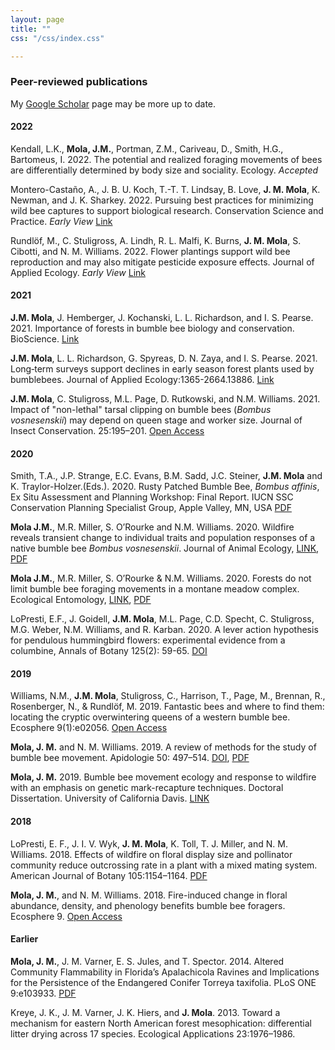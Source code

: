 ```yaml
---
layout: page
title: ""
css: "/css/index.css"

---
```


### Peer-reviewed publications

My [Google Scholar](https://scholar.google.com/citations?user=r9e-7i0AAAAJ&hl=en&oi=ao) page may be more up to date. 

#### 2022

Kendall, L.K., **Mola, J.M.**, Portman, Z.M., Cariveau, D., Smith, H.G., Bartomeus, I. 2022. The potential and realized foraging movements of bees are differentially determined by body size and sociality. Ecology. _Accepted_

Montero-Castaño, A., J. B. U. Koch, T.-T. T. Lindsay, B. Love, **J. M. Mola**, K. Newman, and J. K. Sharkey. 2022. Pursuing best practices for minimizing wild bee captures to support biological research. Conservation Science and Practice. _Early View_ [Link](http://doi.org/10.1111/csp2.12734)


Rundlöf, M., C. Stuligross, A. Lindh, R. L. Malfi, K. Burns, **J. M. Mola**, S. Cibotti, and N. M. Williams. 2022. Flower plantings support wild bee reproduction and may also mitigate pesticide exposure effects. Journal of Applied Ecology. _Early View_ [Link](https://besjournals.onlinelibrary.wiley.com/doi/abs/10.1111/1365-2664.14223)


#### 2021

**J.M. Mola**, J. Hemberger, J. Kochanski, L. L. Richardson, and I. S. Pearse. 2021. Importance of forests in bumble bee biology and conservation. BioScience. [Link](https://doi.org/10.1093/biosci/biab121) 

**J.M. Mola**, L. L. Richardson, G. Spyreas, D. N. Zaya, and I. S. Pearse. 2021. Long‐term surveys support declines in early season forest plants used by bumblebees. Journal of Applied Ecology:1365-2664.13886. [Link](https://besjournals.onlinelibrary.wiley.com/doi/10.1111/1365-2664.13886) 

**J.M. Mola**, C. Stuligross, M.L. Page, D. Rutkowski, and N.M. Williams. 2021. Impact of "non-lethal" tarsal clipping on bumble bees (*Bombus vosnesenskii*) may depend on queen stage and worker size. Journal of Insect Conservation. 25:195–201. [Open Access](https://link.springer.com/article/10.1007/s10841-021-00297-9)

#### 2020 

Smith, T.A., J.P. Strange, E.C. Evans, B.M. Sadd, J.C. Steiner, **J.M. Mola** and K. Traylor-Holzer.(Eds.). 2020. Rusty Patched Bumble Bee, _Bombus affinis_, Ex Situ Assessment and Planning Workshop: Final Report. IUCN SSC Conservation Planning Specialist Group, Apple Valley, MN, USA [PDF](/pubs/rpbb_ex_situ_report.pdf)

**Mola J.M.**, M.R. Miller, S. O’Rourke and N.M. Williams. 2020. Wildfire reveals transient change to individual traits and population responses of a native bumble bee *Bombus vosnesenskii*. Journal of Animal Ecology, [LINK](https://besjournals.onlinelibrary.wiley.com/doi/abs/10.1111/1365-2656.13244), [PDF](/pubs/jae_2020_fire.pdf)

**Mola J.M.**, M.R. Miller, S. O’Rourke & N.M. Williams. 2020. Forests do not limit bumble bee foraging movements in a montane meadow complex. Ecological Entomology, [LINK](https://onlinelibrary.wiley.com/doi/abs/10.1111/een.12868), [PDF](/pubs/eco_ent_2020_forests.pdf)

LoPresti, E.F., J. Goidell, **J.M. Mola**, M.L. Page, C.D. Specht, C. Stuligross, M.G. Weber, N.M. Williams, and R. Karban. 2020. A lever action hypothesis for pendulous hummingbird flowers: experimental evidence from a columbine, Annals of Botany 125(2): 59-65.  [DOI](https://doi.org/10.1093/aob/mcz134)

#### 2019

Williams, N.M., **J.M. Mola**, Stuligross, C., Harrison, T., Page, M., Brennan, R., Rosenberger, N., & Rundlöf, M. 2019. Fantastic bees and where to find them: locating the cryptic overwintering queens of a western bumble bee. Ecosphere 9(1):e02056. [Open Access](https://esajournals.onlinelibrary.wiley.com/doi/10.1002/ecs2.2949)

**Mola, J. M.** and N. M. Williams. 2019. A review of methods for the study of bumble bee movement. Apidologie 50: 497–514. [DOI](https://doi.org/10.1007/s13592-019-00662-3), [PDF](/pubs/Mola_Williams_Apidologie_2019.pdf)

**Mola, J. M.** 2019. Bumble bee movement ecology and response to wildfire with an emphasis on genetic mark-recapture techniques. Doctoral Dissertation. University of California Davis. [LINK](https://search.proquest.com/openview/cf82d40184c5a56aa094bae49d97e000/1?pq-origsite=gscholar&cbl=18750&diss=y)


#### 2018

LoPresti, E. F., J. I. V. Wyk, **J. M. Mola**, K. Toll, T. J. Miller, and N. M. Williams. 2018. Effects of wildfire on floral display size and pollinator community reduce outcrossing rate in a plant with a mixed mating system. American Journal of Botany 105:1154–1164. [PDF](/pubs/LoPresti_AJB_2018.pdf)

**Mola, J. M.**, and N. M. Williams. 2018. Fire-induced change in floral abundance, density, and phenology benefits bumble bee foragers. Ecosphere 9. [Open Access](https://esajournals.onlinelibrary.wiley.com/doi/full/10.1002/ecs2.2056)


#### Earlier

**Mola, J. M.**, J. M. Varner, E. S. Jules, and T. Spector. 2014. Altered Community Flammability in Florida’s Apalachicola Ravines and Implications for the Persistence of the Endangered Conifer Torreya taxifolia. PLoS ONE 9:e103933. [PDF](/pubs/Mola_PLOS_2014.pdf)

Kreye, J. K., J. M. Varner, J. K. Hiers, and **J. Mola**. 2013. Toward a mechanism for eastern North American forest mesophication: differential litter drying across 17 species. Ecological Applications 23:1976–1986.